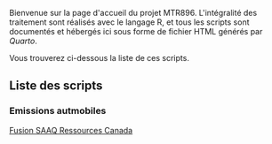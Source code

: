 Bienvenue sur la page d'accueil du projet MTR896. L'intégralité des traitement sont réalisés avec le langage R, et tous les scripts sont documentés et hébergés ici sous forme de fichier HTML générés par *Quarto*.

Vous trouverez ci-dessous la liste de ces scripts.

## Liste des scripts

### Emissions autmobiles

[Fusion SAAQ Ressources Canada](https://vic0sss.github.io/MTR896/emissionsAutomobiles/fusion_SAAQ_RessourcesCanada.html)
